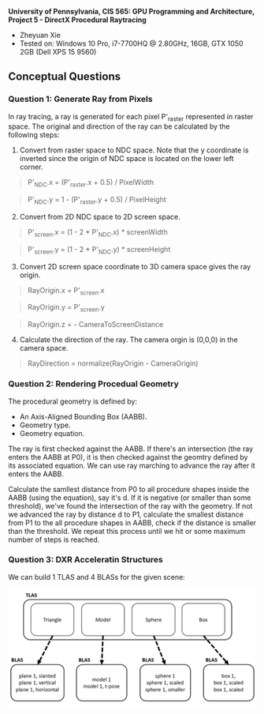 **University of Pennsylvania, CIS 565: GPU Programming and Architecture,
Project 5 - DirectX Procedural Raytracing**

* Zheyuan Xie
* Tested on: Windows 10 Pro, i7-7700HQ @ 2.80GHz, 16GB, GTX 1050 2GB (Dell XPS 15 9560)

## Conceptual Questions
### Question 1: Generate Ray from Pixels
In ray tracing, a ray is generated for each pixel P'<sub>raster</sub> represented in raster space. The original and direction of the ray can be calculated by the following steps:

 1. Convert from raster space to NDC space. Note that the y coordinate is inverted since the origin of NDC space is located on the lower left corner.
 
 
 > P'<sub>NDC</sub>.x = (P'<sub>raster</sub>.x + 0.5) / PixelWidth

 > P'<sub>NDC</sub>.y = 1 - (P'<sub>raster</sub>.y + 0.5) / PixelHeight

 2. Convert from 2D NDC space to 2D screen space. 

 > P'<sub>screen</sub>.x =  (1 - 2 * P'<sub>NDC</sub>.x) * screenWidth

 > P'<sub>screen</sub>.y = (1 - 2 * P'<sub>NDC</sub>.y) * screenHeight

 3. Convert 2D screen space coordinate to 3D camera space gives the ray origin.

 > RayOrigin.x = P'<sub>screen</sub>.x

 > RayOrigin.y = P'<sub>screen</sub>.y

 > RayOrigin.z = - CameraToScreenDistance

 4. Calculate the direction of the ray. The camera orgin is (0,0,0) in the camera space.

 > RayDirection = normalize(RayOrigin - CameraOrigin)

### Question 2: Rendering Procedual Geometry

The procedural geometry is defined by:
 - An Axis-Aligned Bounding Box (AABB).
 - Geometry type.
 - Geometry equation.

The ray is first checked against the AABB. If there's an intersection (the ray enters the AABB at P0), it is then checked against the geomtry defined by its associated equation. We can use ray marching to advance the ray after it enters the AABB.

Calculate the samllest distance from P0 to all procedure shapes inside the AABB (using the equation), say it's d. If it is negative (or smaller than some threshold), we've found the intersection of the ray with the geometry. If not we advanced the ray by distance d to P1, calculate the smallest distance from P1 to the all procedure shapes in AABB, check if the distance is smaller than the threshold. We repeat this process until we hit or some maximum number of steps is reached.


### Question 3: DXR Acceleratin Structures
We can build 1 TLAS and 4 BLASs for the given scene:

![](images/accelstructs.png)
